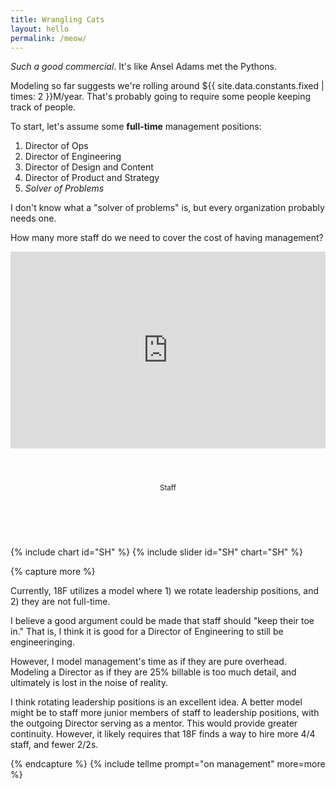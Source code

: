 ```yaml
---
title: Wrangling Cats
layout: hello
permalink: /meow/
---
```



<div class="grid-row grid-gap">
    <div class="grid-col-6">
       <p>
           <em>Such a good commercial</em>. It's like Ansel Adams met the Pythons.
       </p>
        <p>
            Modeling so far suggests we're rolling around ${{ site.data.constants.fixed | times: 2 }}M/year. That's probably going to require some people keeping track of people.
        </p>
        <p>
            To start, let's assume some <b>full-time</b> management positions:
        </p>
        <ol>
            <li>Director of Ops</li>
            <li>Director of Engineering</li>
            <li>Director of Design and Content</li>
            <li>Director of Product and Strategy</li>
            <li><i>Solver of Problems</i></li>
        </ol>
        <p>
            I don't know what a "solver of problems" is, but every organization probably needs one.
        </p>
        <p>
            How many more staff do we need to cover the cost of having management?
        </p>
    </div>
    <div class="grid-col-6">
        <iframe width="100%" height="315" src="https://www.youtube.com/embed/m_MaJDK3VNE" frameborder="0" allow="accelerometer; autoplay; clipboard-write; encrypted-media; gyroscope; picture-in-picture" allowfullscreen></iframe>
    </div>
</div>


<div class="grid-row" style="padding-top: 3em;">
    <div class="grid-col-12" style="display: flex; justify-content: center;">
        <p><small>Staff</small></p>
       <div id="sliderSH"></div>
    </div>
</div>
<div class="grid-row">
    <canvas id="SH"></canvas>
</div>
<div class="grid-row" style="display: flex; justify-content: center; margin: 2em;">
    <div id="message" style="align: text-center;">
    &nbsp;
    </div>
</div>

{% include chart id="SH" %}
{% include slider id="SH" chart="SH" %}

<script>
    // https://coolors.co/5f0f40-9a031e-fb8b24-e36414-0f4c5c
    chartSH.data.datasets = [
        {
            data: [12],
            label: "The Overhead",
            backgroundColor: pattern.draw("square", "#5f0f40"), 
        },
        {
            data: [0],
            label: "Net Income",
            backgroundColor: pattern.draw("circle", "#9a031e"),
        },
        {
            data: [0],
            label: "The Salaries",
            backgroundColor: pattern.draw("diamond", "#fb8b24")
        },
        {
            data: [ wranglerCost(5) ],
            label: "The Wranglers",
            backgroundColor: pattern.draw("zigzag-horizontal", "#e36414")
        }
    ]
    chartSH.label = "";

    chartSH.options.title = { display: true, text: "How Many Staff?" };
    chartSH.options.legend = { display: true };

    function billedFromStaff (staff) {
        // Hours * Hourly rate / 1M (for scaling)
        var income = staff * (48 * 32 * {{ site.data.constants.hourly }});
        return income;
    }

    function salariesForStaff (staff) {
        var salaries = staff * (52 * 40 * {{ site.data.constants.salary }});
        return salaries;
    }

    function wranglerCost (count) {
        return salariesForStaff(count);
    }

    function callback (staff) {
        // Calc hours from staff
        // Set the income.
        var income = billedFromStaff(staff);
        var salaries = salariesForStaff(staff);
        var net = income - (salaries + wranglerCost(5));

        chartSH.data.datasets[1].data = [  net ];
        chartSH.data.datasets[2].data = [ salaries ];

        var message = "";
        if (net < {{ site.data.constants.fixed }}) {
            message = "Not there yet.";
        } else {
            message = String.fromCodePoint(0x1F4B5)
                + " We cleared the ${{ site.data.constants.fixed }}M with " 
                + Math.floor(staff) 
                + " staff. " 
                + String.fromCodePoint(0x1F4B5);
        }
        document.getElementById("message").innerHTML = message;
        chartSH.update();
    };

    sliderSH.min(0);
    sliderSH.max(100);
    sliderSH.setCallbacks(callback);
    containerSH.call(sliderSH);
    sliderSH.value(55);
    chartSH.update();
</script>

{% capture more %}

<p>
    Currently, 18F utilizes a model where 1) we rotate leadership positions, and 2) they are not full-time.
</p>

<p>
    I believe a good argument could be made that staff should "keep their toe in." That is, I think it is good for a Director of Engineering to still be engineeringing.
</p>

<p>
    However, I model management's time as if they are pure overhead. Modeling a Director as if they are 25% billable is too much detail, and ultimately is lost in the noise of reality.
</p>

<p>
    I think rotating leadership positions is an excellent idea. A better model might be to staff more junior members of staff to leadership positions, with the outgoing Director serving as a mentor. This would provide greater continuity. However, it likely requires that 18F finds a way to hire more 4/4 staff, and fewer 2/2s.
</p>


{% endcapture %}
{% include tellme prompt="on management" more=more %}

